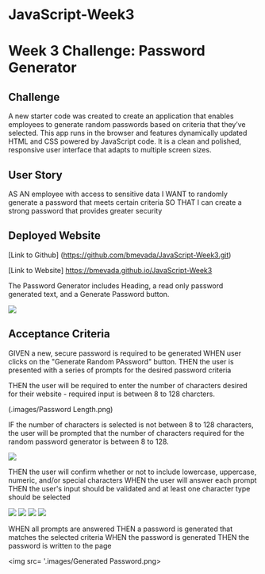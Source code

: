 # JavaScript-Week3
# Week 3 Challenge: Password Generator

## Challenge

A new starter code was created to create an application that enables employees to generate random passwords based on criteria that they’ve selected. This app runs in the browser and features dynamically updated HTML and CSS powered by JavaScript code. It is a clean and polished, responsive user interface that adapts to multiple screen sizes.

## User Story

AS AN employee with access to sensitive data
I WANT to randomly generate a password that meets certain criteria
SO THAT I can create a strong password that provides greater security


## Deployed Website

[Link to Github] (https://github.com/bmevada/JavaScript-Week3.git)

[Link to Website] https://bmevada.github.io/JavaScript-Week3

The Password Generator includes Heading, a read only password generated text, and a Generate Password button.

<img src= '.images/Password Generator Mock up-image.png'>

## Acceptance Criteria

GIVEN a new, secure password is required to be generated
WHEN user clicks on the "Generate Random PAssword" button.
THEN the user is presented with a series of prompts for the desired password criteria

THEN the user will be required to enter the number of characters desired for their website - required input is between 8 to 128 charcters.

(.images/Password Length.png)

IF the number of characters is selected is not between 8 to 128 characters, the user will be prompted that the number of characters required for the random password generator is between 8 to 128.

<img src='.images/Character Error.png'>

THEN the user will confirm whether or not to include lowercase, uppercase, numeric, and/or special characters
WHEN the user will answer each prompt
THEN the user's input should be validated and at least one character type should be selected

<img src='.images/Lowercase.png'>
<img src='.images/Numeric.png'>
<img src='.images/Symbols.png'>
<img src='.images/Numeric.png'>

WHEN all prompts are answered
THEN a password is generated that matches the selected criteria
WHEN the password is generated
THEN the password is written to the page

<img src= '.images/Generated Password.png>



